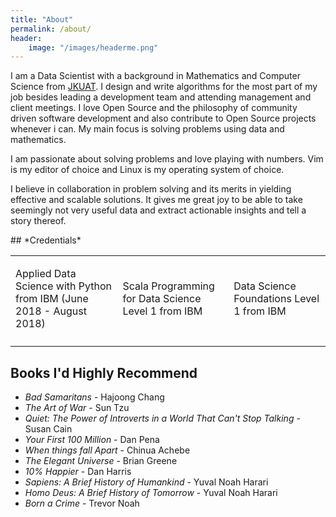 ```yaml
---
title: "About"
permalink: /about/
header:
    image: "/images/headerme.png"
---
```

<div class='intro container-fluid'>
<p>
I am a Data Scientist with a background in Mathematics and Computer Science from <a href="https://jkuat.ac.ke/">JKUAT</a>.
I design and write algorithms for the most part of my job besides leading a development
team and attending management and client meetings.
I love Open Source and the philosophy of community driven software development and also
contribute to Open Source projects whenever i can.
My main focus is solving problems using data and mathematics.
</p>
<p>
I am passionate about solving problems and love playing with numbers.
Vim is my editor of choice and Linux is my operating system of choice.
</p>
<p>
I believe in collaboration in problem solving and its merits in yielding effective and scalable solutions.
It gives me great joy to be able to take seemingly not very useful data and extract actionable insights and tell a story thereof.
</p>
</div>
## *Credentials*
<table>
<tr class='row'>
<td class="col-md-3">
<p> Applied Data Science with Python from IBM (June 2018 - August 2018)</p>
<div data-iframe-width="150" data-iframe-height="270"
data-share-badge-id="bd35716f-5655-40ca-acb8-6135cdcfaeac"></div>
<script type="text/javascript">
(function() {
var s = document.createElement('script');
s.type = 'text/javascript';
s.async = true;
s.src = '//cdn.youracclaim.com/assets/utilities/embed.js';
var o = document.getElementsByTagName('script')[0];
o.parentNode.insertBefore(s, o);
})();
</script>
</td>
<td class="col-md-3">
<p> Scala Programming for Data Science Level 1 from IBM</p>
<div data-iframe-width="150" data-iframe-height="270" data-share-badge-id="7314f7ea-d393-4633-993c-1c4ba96c6b0c" data-share-badge-host="https://www.youracclaim.com"></div><script type="text/javascript" async src="//cdn.youracclaim.com/assets/utilities/embed.js"></script>
</td>
<td class='col-md-3'>
<p> Data Science Foundations Level 1 from IBM</p>
<div data-iframe-width="150" data-iframe-height="270"
data-share-badge-id="a22e6a16-eb86-43d9-b60a-c697e2c228b1"></div>
<script type="text/javascript">
(function() {
var s = document.createElement('script');
s.type = 'text/javascript';
s.async = true;
s.src = '//cdn.youracclaim.com/assets/utilities/embed.js';
var o = document.getElementsByTagName('script')[0];
o.parentNode.insertBefore(s, o);
})();
</script>
</td>
</tr>
<tr class='row'>
<td class='col-md-4'>
<div data-iframe-width="150" data-iframe-height="270"
data-share-badge-id="4be8057a-7d2b-4f27-af22-3971089b13ab"></div>
<script type="text/javascript">
(function() {
var s = document.createElement('script');
s.type = 'text/javascript';
s.async = true;
s.src = '//cdn.youracclaim.com/assets/utilities/embed.js';
var o = document.getElementsByTagName('script')[0];
o.parentNode.insertBefore(s, o);
})();
</script>
</td>
<td class="col-md-4">
<div data-iframe-width="150" data-iframe-height="270"
data-share-badge-id="5a2d54df-d940-4760-9ba2-5bbcc3431061"></div>
<script type="text/javascript">
(function() {
var s = document.createElement('script');
s.type = 'text/javascript';
s.async = true;
s.src = '//cdn.youracclaim.com/assets/utilities/embed.js';
var o = document.getElementsByTagName('script')[0];
o.parentNode.insertBefore(s, o);
})();
</script>
</td>
<td class="col-md-4">
<div data-iframe-width="150" data-iframe-height="270"
data-share-badge-id="c27b66a0-e7d5-454c-b529-a30ba3b966a4"></div>
<script type="text/javascript">
(function() {
var s = document.createElement('script');
s.type = 'text/javascript';
s.async = true;
s.src = '//cdn.youracclaim.com/assets/utilities/embed.js';
var o = document.getElementsByTagName('script')[0];
o.parentNode.insertBefore(s, o);
})();
</script>
</td>
</tr>
</table>


## Books I'd Highly Recommend

* *Bad Samaritans* - Hajoong Chang
* *The Art of War* - Sun Tzu
* *Quiet: The Power of Introverts in a World That Can't Stop Talking* - Susan Cain
* *Your First 100 Million* - Dan Pena
* *When things fall Apart* - Chinua Achebe
* *The Elegant Universe* - Brian Greene
* *10% Happier* - Dan Harris
* *Sapiens: A Brief History of Humankind* - Yuval Noah Harari
* *Homo Deus: A Brief History of Tomorrow* - Yuval Noah Harari
* *Born a Crime* - Trevor Noah

